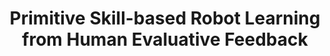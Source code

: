 ---
layout: publication
title: "Primitive Skill-based Robot Learning from Human Evaluative Feedback"
authors: "Ayano Hiranaka*, Minjune Hwang*, Sharon Lee, Chen Wang, Li Fei-Fei, Jiajun Wu, Ruohan Zhang"
pub_info_name: "IEEE/RSJ International Conference on Intelligent Robots and Systems (IROS)"
pub_info_date: October 2023
excerpt: text text text
images:
  thumb: hiranaka-iros23-seed.png
  main: hiranaka-iros23-seed.png
paper_link: "https://arxiv.org/abs/2307.15801"
webpage_link: "https://seediros23.github.io/"
video_link: "https://seediros23.github.io/"
code_link: "https://github.com/mj-hwang/seed"
---